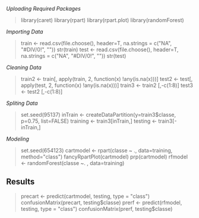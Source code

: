 *Uploading Required Packages*
>library(caret)
> library(rpart)
> library(rpart.plot)
> library(randomForest)

*Importing Data*
> train <- read.csv(file.choose(), header=T, na.strings = c("NA", "#DIV/0!", ""))
> str(train)
> test <- read.csv(file.choose(), header=T, na.strings = c("NA", "#DIV/0!", ""))
> str(test)

*Cleaning Data*
> train2 <- train[, apply(train, 2, function(x) !any(is.na(x)))] 
> test2 <- test[, apply(test, 2, function(x) !any(is.na(x)))] 
> train3 <- train2 [,-c(1:8)]
> test3 <- test2 [,-c(1:8)]

*Spliting Data*
> set.seed(95137)
> inTrain <- createDataPartition(y=train3$classe, p=0.75, list=FALSE)
> training  <- train3[inTrain,]
> testing  <- train3[-inTrain,]

*Modeling*
> set.seed(654123)
> cartmodel <- rpart(classe ~ ., data=training, method="class")
> fancyRpartPlot(cartmodel)
> prp(cartmodel)
> rfmodel <- randomForest(classe ~. , data=training)

## Results
> precart <- predict(cartmodel, testing, type = "class")
> confusionMatrix(precart, testing$classe)
> prerf <- predict(rfmodel, testing, type = "class")
> confusionMatrix(prerf, testing$classe)
